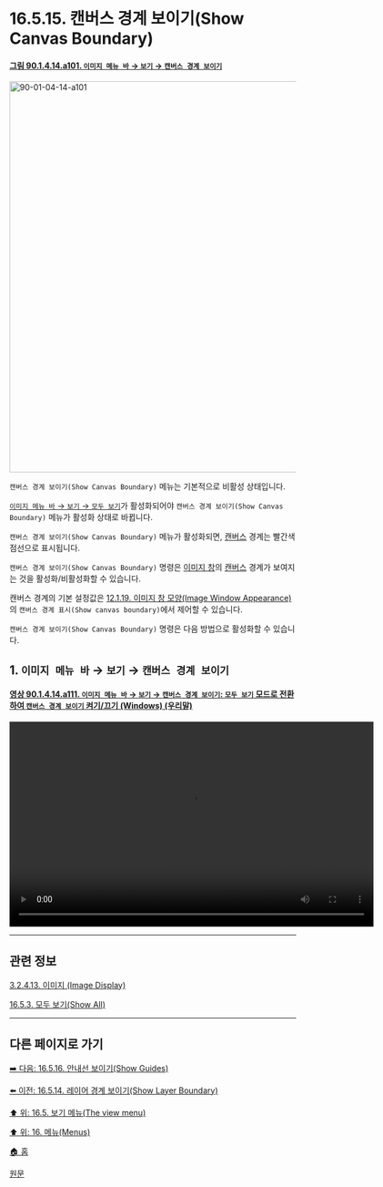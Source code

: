 # 16.5.15. 캔버스 경계 보이기(Show Canvas Boundary)

<a id="90-01-04-14-a101"></a>

#### [그림 90.1.4.14.a101. `이미지 메뉴 바` → `보기` → `캔버스 경계 보이기`](./90-01-04-14-show_canvas_boundary.md#90-01-04-14-a101)
<img width="940" height="687" alt="90-01-04-14-a101" src="https://github.com/user-attachments/assets/ca42dd35-cc5c-4f53-bfd1-36eacf3cdd92" />

`캔버스 경계 보이기(Show Canvas Boundary)` 메뉴는 기본적으로 비활성 상태입니다.

[`이미지 메뉴 바` → `보기` → `모두 보기`](./16-05-03-00-show_all.md)가 활성화되어야 `캔버스 경계 보이기(Show Canvas Boundary)` 메뉴가 활성화 상태로 바뀝니다.

`캔버스 경계 보이기(Show Canvas Boundary)` 메뉴가 활성화되면, [캔버스](./19-glossaryx-canvas.md) 경계는 빨간색 점선으로 표시됩니다.

`캔버스 경계 보이기(Show Canvas Boundary)` 명령은 [이미지 창](./19-glossaryx-image_window.md)의 [캔버스](./19-glossaryx-canvas.md) 경계가 보여지는 것을 활성화/비활성화할 수 있습니다.

캔버스 경계의 기본 설정값은 [12.1.19. 이미지 창 모양(Image Window Appearance)](./12-01-19-image-window-appearance.md)의 `캔버스 경계 표시(Show canvas boundary)`에서 제어할 수 있습니다.

`캔버스 경계 보이기(Show Canvas Boundary)` 명령은 다음 방법으로 활성화할 수 있습니다.

<a id="16-05-15-s1"></a>

## 1. `이미지 메뉴 바` → `보기` → `캔버스 경계 보이기`

<a id="90-01-04-14-a111"></a>

#### [영상 90.1.4.14.a111. `이미지 메뉴 바` → `보기` → `캔버스 경계 보이기`: `모두 보기` 모드로 전환하여 `캔버스 경계 보이기` 켜기/끄기 (Windows) (우리말)](./90-01-04-14-show_canvas_boundary.md#90-01-04-14-a111)
<video controls="controls" width="640" height="360" src="https://github.com/user-attachments/assets/722f32ea-79f1-4df3-ba76-e219e7a9b567"></video>

***

## 관련 정보

[3.2.4.13. 이미지 (Image Display)](./03-02-04-13-image-display.md)

[16.5.3. 모두 보기(Show All)](./16-05-03-00-show_all.md)

***

## 다른 페이지로 가기

[➡️ 다음: 16.5.16. 안내선 보이기(Show Guides)](./16-05-16-show-guides.md)

[⬅️ 이전: 16.5.14. 레이어 경계 보이기(Show Layer Boundary)](./16-05-14-show-layer-boundary.md)

[⬆️ 위: 16.5. 보기 메뉴(The view menu)](./16-05-00-the-view-menu.md)

[⬆️ 위: 16. 메뉴(Menus)](./16-00-menus.md)

[🏠 홈](./00-home.md)

[원문](https://docs.gimp.org/2.10/ko/gimp-view-show-canvas-boundary.html)
